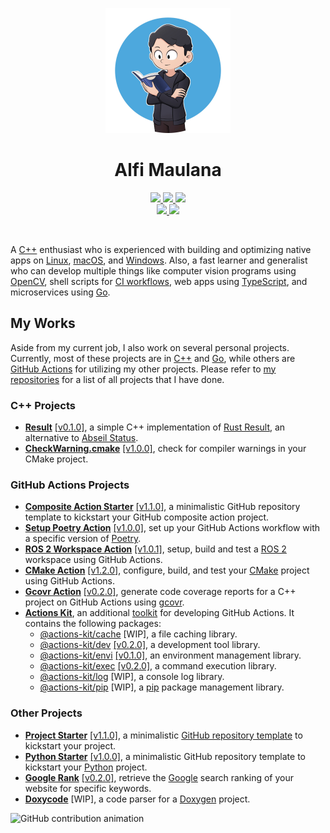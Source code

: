 <p align="center">
  <img src="https://raw.githubusercontent.com/threeal/threeal/main/threeal.png" width="200"/>
</p>
<h1 align="center">Alfi Maulana</h1>
<p align="center">
  <a href="mailto:alfi.maulana.f@gmail.com">
    <img src="https://img.shields.io/badge/Gmail-mail%20me-f14336?logo=gmail"/>
  </a>
  <a href="https://twitter.com/_alfi_maulana">
    <img src="https://img.shields.io/badge/Twitter-follow%20me-1d9bf0?logo=twitter"/>
  </a>
  <a href="http://discordapp.com/users/414737288304525314">
    <img src="https://img.shields.io/badge/Discord-chat%20me-5865f2?logo=discord&logoColor=f5f5f5"/>
  </a>
  <br/>
  <a href="https://www.linkedin.com/in/alfi-maulana-40546184/">
    <img src="https://img.shields.io/badge/LinkedIn-connect%20with%20me-2a66bc?logo=linkedin"/>
  </a>
  <a href="https://steamcommunity.com/id/threeal">
    <img src="https://img.shields.io/badge/Steam-play%20with%20me-2f6894?logo=steam"/>
  </a>
</p>

<br/>

A [C++](https://isocpp.org/) enthusiast who is experienced with building and optimizing native apps on
  [Linux](https://ubuntu.com/desktop),
  [macOS](https://www.apple.com/macos),
  and [Windows](https://www.microsoft.com/en-us/windows).
Also, a fast learner and generalist who can develop multiple things like
  computer vision programs using [OpenCV](https://opencv.org/),
  shell scripts for [CI workflows](https://github.com/features/actions),
  web apps using [TypeScript](https://www.typescriptlang.org/),
  and microservices using [Go](https://go.dev/).

## My Works

Aside from my current job, I also work on several personal projects.
Currently, most of these projects are in [C++](https://isocpp.org/) and [Go](https://go.dev/),
  while others are [GitHub Actions](https://github.com/features/actions) for utilizing my other projects.
Please refer to [my repositories](https://github.com/threeal?tab=repositories) for a list of all projects that I have done.

### C++ Projects

- [**Result**](https://github.com/threeal/result) [[v0.1.0]](https://github.com/threeal/result/releases/tag/v0.1.0),
  a simple C++ implementation of [Rust Result](https://doc.rust-lang.org/std/result/), an alternative to [Abseil Status](https://abseil.io/docs/cpp/guides/status).
- [**CheckWarning.cmake**](https://github.com/threeal/CheckWarning.cmake)
  [[v1.0.0]](https://github.com/threeal/CheckWarning.cmake/releases/tag/v1.0.0),
  check for compiler warnings in your CMake project.

### GitHub Actions Projects

- [**Composite Action Starter**](https://github.com/threeal/composite-action-starter)
  [[v1.1.0]](https://github.com/threeal/composite-action-starter/releases/tag/v1.1.0),
  a minimalistic GitHub repository template to kickstart your GitHub composite action project.
- [**Setup Poetry Action**](https://github.com/threeal/setup-poetry-action)
  [[v1.0.0]](https://github.com/threeal/setup-poetry-action/releases/tag/v1.0.0),
  set up your GitHub Actions workflow with a specific version of [Poetry](https://python-poetry.org).
- [**ROS 2 Workspace Action**](https://github.com/ichiro-its/ros2-ws-action)
  [[v1.0.1]](https://github.com/ichiro-its/ros2-ws-action/releases/tag/v1.0.1),
  setup, build and test a [ROS 2](https://www.ros.org/) workspace using GitHub Actions.
- [**CMake Action**](https://github.com/threeal/cmake-action)
  [[v1.2.0]](https://github.com/threeal/cmake-action/releases/tag/v1.2.0),
  configure, build, and test your [CMake](https://cmake.org/) project using GitHub Actions.
- [**Gcovr Action**](https://github.com/threeal/gcovr-action/) [[v0.2.0]](https://github.com/threeal/gcovr-action/releases/tag/v0.2.0),
  generate code coverage reports for a C++ project on GitHub Actions using [gcovr](https://gcovr.com/en/stable/).
- [**Actions Kit**](https://github.com/threeal/actions-kit),
  an additional [toolkit](https://github.com/actions/toolkit) for developing GitHub Actions.
  It contains the following packages:
  - [@actions-kit/cache](https://github.com/threeal/actions-kit/tree/main/packages/cache) [WIP],
    a file caching library.
  - [@actions-kit/dev](https://github.com/threeal/actions-kit/tree/main/packages/dev)
    [[v0.2.0]](https://github.com/threeal/actions-kit/releases/tag/dev%40v0.2.0),
    a development tool library.
  - [@actions-kit/envi](https://github.com/threeal/actions-kit/tree/main/packages/envi)
    [[v0.1.0]](https://github.com/threeal/actions-kit/releases/tag/envi%40v0.1.0),
    an environment management library.
  - [@actions-kit/exec](https://github.com/threeal/actions-kit/tree/main/packages/exec)
    [[v0.2.0]](https://github.com/threeal/actions-kit/releases/tag/exec%40v0.2.0),
    a command execution library.
  - [@actions-kit/log](https://github.com/threeal/actions-kit/tree/main/packages/log) [WIP],
    a console log library.
  - [@actions-kit/pip](https://github.com/threeal/actions-kit/tree/main/packages/pip) [WIP],
    a [pip](https://pypi.org/project/pip) package management library.


### Other Projects

- [**Project Starter**](https://github.com/threeal/project-starter)
  [[v1.1.0]](https://github.com/threeal/project-starter/releases/tag/v1.1.0),
  a minimalistic [GitHub repository template](https://docs.github.com/en/repositories/creating-and-managing-repositories/creating-a-repository-from-a-template) to kickstart your project.
- [**Python Starter**](https://github.com/threeal/python-starter)
  [[v1.0.0]](https://github.com/threeal/python-starter/releases/tag/v1.0.0),
  a minimalistic GitHub repository template to kickstart your [Python](https://www.python.org/) project.
- [**Google Rank**](https://github.com/threeal/google-rank)
  [[v0.2.0]](https://github.com/threeal/google-rank/releases/tag/v0.2.0),
  retrieve the [Google](https://www.google.com/) search ranking of your website for specific keywords.
- [**Doxycode**](https://github.com/threeal/doxycode) [WIP],
  a code parser for a [Doxygen](https://www.doxygen.nl/) project.

<picture>
  <source media="(prefers-color-scheme: dark)" srcset="https://threeal.github.io/threeal/grid-snake-dark.svg" />
  <source media="(prefers-color-scheme: light)" srcset="https://threeal.github.io/threeal/grid-snake-light.svg" />
  <img alt="GitHub contribution animation" src="https://threeal.github.io/threeal/grid-snake.svg" />
</picture>
